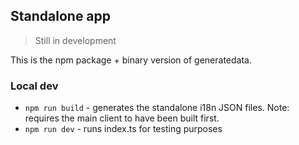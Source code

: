 ## Standalone app

> Still in development
 
This is the npm package + binary version of generatedata.


### Local dev

- `npm run build` - generates the standalone i18n JSON files. Note: requires the main client to have been built first.
- `npm run dev` - runs index.ts for testing purposes
